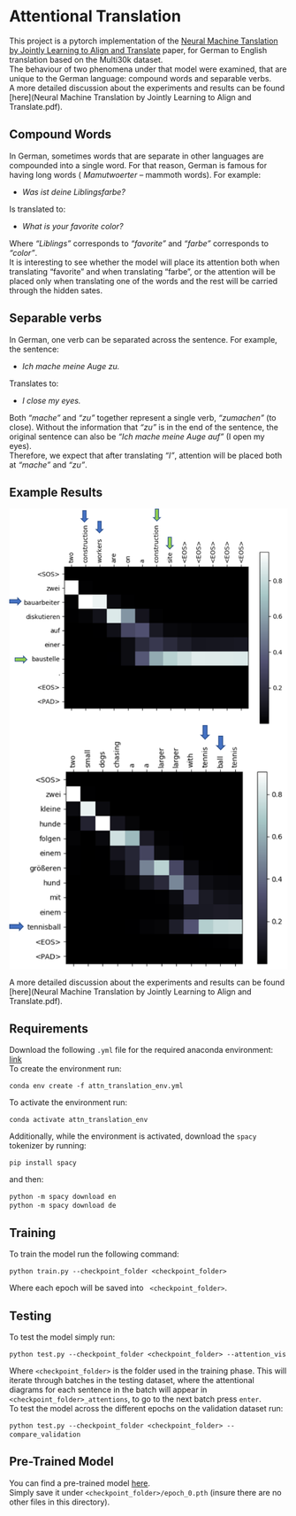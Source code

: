 # Attentional Translation
This project is a pytorch implementation of the [Neural Machine Tanslation by Jointly Learning to Align and Translate](https://arxiv.org/abs/1409.0473) paper, for German to English translation based on the Multi30k dataset. <br>
The behaviour of two phenomena under that model were examined, that are unique to the German language: compound words and separable verbs. <br>
A more detailed discussion about the experiments and results can be found [here](Neural Machine Translation by Jointly Learning to Align and Translate.pdf). 

## Compound Words
In German, sometimes words that are separate in other languages are compounded into a single word. For that reason, German is famous for having long words (<i> Mamutwoerter </i> – mammoth words).
For example:
-	<i> Was ist deine Liblingsfarbe? </i>

Is translated to:
-	<i> What is your favorite color? </i>

Where <i>“Liblings”</i> corresponds to <i>“favorite”</i> and <i>“farbe”</i> corresponds to <i>“color”</i>. <br>
It is interesting to see whether the model will place its attention both when translating “favorite” and when translating “farbe”, or the attention will be placed only when translating one of the words and the rest will be carried through the hidden sates.

## Separable verbs
In German, one verb can be separated across the sentence. For example, the sentence:
-	<i> Ich mache meine Auge zu. </i>

Translates to:
-	<i>I close my eyes.</i>

Both <i>“mache”</i> and <i>“zu”</i> together represent a single verb, <i>“zumachen”</i> (to close). Without the information that <i>“zu”</i> is in the end of the sentence, the original sentence can also be <i>“Ich mache meine Auge auf”</i> (I open my eyes). <br>
Therefore, we expect that after translating <i>“I”</i>, attention will be placed both at <i>“mache”</i> and <i>“zu”</i>. 

## Example Results

<img src='examples/example_0.png' align="center">
<img src='examples/example_1.png' align="center">

A more detailed discussion about the experiments and results can be found [here](Neural Machine Translation by Jointly Learning to Align and Translate.pdf). 

## Requirements
Download the following ```.yml``` file for the required anaconda environment: [link](https://drive.google.com/file/d/1DQL8cr8L7LDoAeVV3_22i3xvWn3S4chs/view?usp=sharing)
<br>
To create the environment run:
```
conda env create -f attn_translation_env.yml
```
To activate the environment run:
```
conda activate attn_translation_env
```

Additionally, while the environment is activated, download the ```spacy``` tokenizer by running:
```
pip install spacy
```
and then:
```
python -m spacy download en
python -m spacy download de
```

## Training
To train the model run the following command:
```
python train.py --checkpoint_folder <checkpoint_folder>
```
Where each epoch will be saved into ``` <checkpoint_folder>```.

## Testing
To test the model simply run:
```
python test.py --checkpoint_folder <checkpoint_folder> --attention_vis
```
Where ```<checkpoint_folder>``` is the folder used in the training phase.
This will iterate through batches in the testing dataset, where the attentional diagrams for each sentence in the batch will appear in  ```<checkpoint_folder>_attentions```, to go to the next batch press ```enter```.
<br>
To test the model across the different epochs on the validation dataset run:
```
python test.py --checkpoint_folder <checkpoint_folder> --compare_validation
```

## Pre-Trained Model
You can find a pre-trained model [here](https://drive.google.com/file/d/1jQbOz1J0WomIHeFAEoMGUY69edSAzlhi/view?usp=sharing). <br>
Simply save it under ```<checkpoint_folder>/epoch_0.pth``` (insure there are no other files in this directory).
